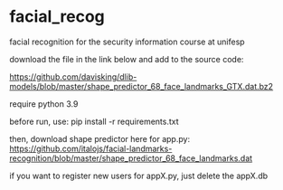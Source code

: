 # facial_recog
facial recognition for the security information course at unifesp

download the file in the link below and add to the source code:

https://github.com/davisking/dlib-models/blob/master/shape_predictor_68_face_landmarks_GTX.dat.bz2

require python 3.9  

before run, use: pip install -r requirements.txt

then, download shape predictor here for app.py: https://github.com/italojs/facial-landmarks-recognition/blob/master/shape_predictor_68_face_landmarks.dat

if you want to register new users for appX.py, just delete the appX.db 